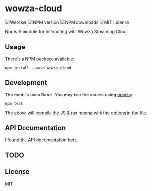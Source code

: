 # wowza-cloud

[![Wercker][wercker-image]][wercker-url]
[![NPM version][npm-image]][npm-url]
[![NPM downloads][npm-downloads]][npm-url]
[![MIT License][license-image]][license-url]

NodeJS module for interacting with Wowza Streaming Cloud.

## Usage

There's a NPM package available:

```npm install --save wowza-cloud```

## Development

The module uses Babel. You may test the source using [mocha](https://mochajs.org/):

```npm test```

The above will compile the JS & run [mocha](https://mochajs.org/) with the [options in the file](https://github.com/matiasinsaurralde/wowza-cloud/blob/master/test/mocha.opts).

## API Documentation

I found the API documentation [here](https://sandbox.cloud.wowza.com/apidocs/v1/).

## TODO

## License

[MIT][license-url]

[wercker-image]: https://app.wercker.com/status/dcca84bf62ec57f136f3a1eb40de8143/s/master
[wercker-url]: https://app.wercker.com/project/bykey/dcca84bf62ec57f136f3a1eb40de8143
[npm-image]: http://img.shields.io/npm/v/wowza-cloud.svg?style=flat
[npm-url]: https://npmjs.org/package/wowza-cloud
[npm-downloads]: http://img.shields.io/npm/dm/wowza-cloud.svg?style=flat
[license-url]: LICENSE
[license-image]: http://img.shields.io/badge/license-MIT-blue.svg?style=flat
